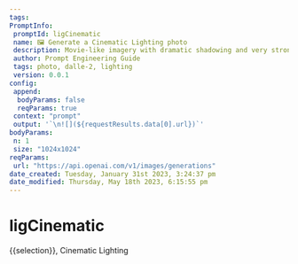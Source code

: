 ```yaml
---
tags: 
PromptInfo:
 promptId: ligCinematic
 name: 🖼️ Generate a Cinematic Lighting photo 
 description: Movie-like imagery with dramatic shadowing and very strong vibrancy, it also seems to add sun rays whenever it can.
 author: Prompt Engineering Guide
 tags: photo, dalle-2, lighting
 version: 0.0.1
config:
 append:
  bodyParams: false
  reqParams: true
 context: "prompt"
 output: '`\n![](${requestResults.data[0].url})`'
bodyParams:
 n: 1
 size: "1024x1024"
reqParams:
 url: "https://api.openai.com/v1/images/generations"
date_created: Tuesday, January 31st 2023, 3:24:37 pm
date_modified: Thursday, May 18th 2023, 6:15:55 pm
---
```

# ligCinematic
{{selection}}, Cinematic Lighting